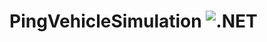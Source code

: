 # PingVehicleSimulation ![.NET](https://github.com/diaakhateeb/PingVehicleSimulation/workflows/.NET/badge.svg)
